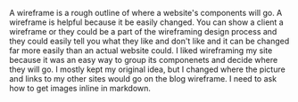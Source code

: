  A wireframe is a rough outline of where a website's components will go.
 A wireframe is helpful because it be easily changed. You can show a client a wireframe or they could be a part of the wireframing design process and they could easily tell you what they like and don't like and it can be changed far more easily than an actual website could.
 I liked wireframing my site because it was an easy way to group its componenets and decide where they will go.
 I mostly kept my original idea, but I changed where the picture and links to my other sites would go on the blog wireframe.
 I need to ask how to get images inline in markdown.
 